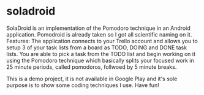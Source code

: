 # soladroid
SolaDroid is an implementation of the Pomodoro technique in an Android application. Pomodroid is already taken so I got all scientific naming on it.
Features:
The application connects to your Trello account and allows you to setup 3 of your task lists from a board as TODO, DOING and DONE task lists.
You are able to pick a task from the TODO list and begin working on it using the Pomodoro technique which basically splits your focused work in 25 minute periods, called pomodoros, follwoed by 5 minute breaks.

This is a demo project, it is not available in Google Play and it's sole purpose is to show some coding techniques I use.
Have fun!
